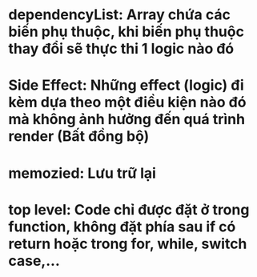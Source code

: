 # dependencyList: Array chứa các biến phụ thuộc, khi biến phụ thuộc thay đổi sẽ thực thi 1 logic nào đó

# Side Effect: Những effect (logic) đi kèm dựa theo một điều kiện nào đó mà không ảnh hưởng đến quá trình render (Bất đồng bộ)

# memozied: Lưu trữ lại

# top level: Code chỉ được đặt ở trong function, không đặt phía sau if có return hoặc trong for, while, switch case,...